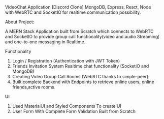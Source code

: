 VideoChat Application [Discord Clone] MongoDB, Express, React, Node with WebRTC and SocketIO for realtime communication possibility.

About Project:

A MERN Stack Application built from Scratch which connects to WebRTC and SocketIO to provide group call functionality(video and audio Streaming) and one-to-one messaging in Realtime.

Functionality

1. Login / Registration (Authentication with JWT Token)
2. Friends Invitation System Realtime chat functionality (SocketIO and MongoDB)
3. Creating Video Group Call Rooms (WebRTC thanks to simple-peer)
4. Built complete Backend with Endpoints to retrieve online users, online friends,active rooms.

UI

1. Used MaterialUI and Styled Components To create UI
2. User Form With Complete Form Validation Built from Scratch
